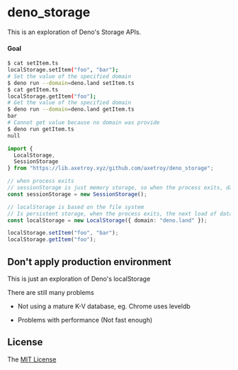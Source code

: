 # deno_storage

This is an exploration of Deno's Storage APIs.

#### Goal

```bash
$ cat setItem.ts
localStorage.setItem("foo", "bar");
# Set the value of the specified domain
$ deno run --domain=deno.land setItem.ts
$ cat getItem.ts
localStorage.getItem("foo");
# Get the value of the specified domain
$ deno run --domain=deno.land getItem.ts
bar
# Cannot get value because no domain was provide
$ deno run getItem.ts
null
```

```typescript
import {
  LocalStorage,
  SessionStorage
} from "https://lib.axetroy.xyz/github.com/axetroy/deno_storage";

// when process exits
// sessionStorage is just memory storage, so when the process exits, data is also lost
const sessionStorage = new SessionStorage();

// localStorage is based on the file system
// Is persistent storage, when the process exits, the next load of data still exists
const localStorage = new LocalStorage({ domain: "deno.land" });

localStorage.setItem("foo", "bar");
localStorage.getItem("foo");
```

## Don't apply production environment

This is just an exploration of Deno's localStorage

There are still many problems

- Not using a mature K-V database, eg. Chrome uses leveldb

- Problems with performance (Not fast enough)

## License

The [MIT License](LICENSE)
